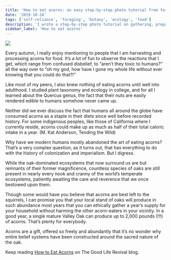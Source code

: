 ```yaml
---
title: 'How to eat acorns: an easy step-by-step photo tutorial from forest to table'
date: '2019-10-24'
tags: ['self-reliance', 'foraging', 'botany', 'ecology', 'food']
description: 'I wrote a step-by-step photo tutorial on gathering, preparing, preserving, and—yes—eating acorns.'
sidebar_label: 'How to eat acorns'
---
```


![](/img/tglr/eat-acorns.png)

Every autumn, I really enjoy mentioning to people that I am harvesting and processing acorns for food.
It’s a lot of fun to observe the reactions that I get, which range from confused disbelief, to “aren’t they toxic to humans?” all the way over to “oh my god, how have I gone my whole life without ever knowing that you could do that?!”

Like most of my peers, I also knew nothing of eating acorns until well into adulthood. I studied plant taxonomy and ecology in college, and for all I learned about the Quercus genus, the fact that their nuts are easily rendered edible to humans somehow never came up.

Neither did we ever discuss the fact that humans all around the globe have consumed acorns as a staple in their diets since well before recorded history. For some indigenous peoples, like those of California where I currently reside, acorns could make up as much as half of their total caloric intake in a year. (M. Kat Anderson, Tending the Wild)

Why have we modern humans mostly abandoned the art of eating acorns? That’s a very complex question, as it turns out, that has everything to do with the history of colonization and imperialism. But I digress.

While the oak-dominated ecosystems that now surround us are but remnants of their former magnificence, countless species of oaks are still present in nearly every nook and cranny of the world’s temperate ecosystems, patiently awaiting the care and reverence that we once bestowed upon them.

Though some would have you believe that acorns are best left to the squirrels, I can promise you that your local stand of oaks will produce in such abundance most years that you can ethically gather a year’s supply for your household without harming the other acorn-eaters in your vicinity. In a good year, a single mature Valley Oak can produce up to 2,000 pounds (!!!) of acorns. That’s plenty for everybody.

Acorns are a gift, offered so freely and abundantly that it’s no wonder why entire belief systems have been constructed around the sacred nature of the oak.

Keep reading [How to Eat Acorns](https://thegoodliferevival.com/blog/eat-acorns-edible) on The Good Life Revival blog.